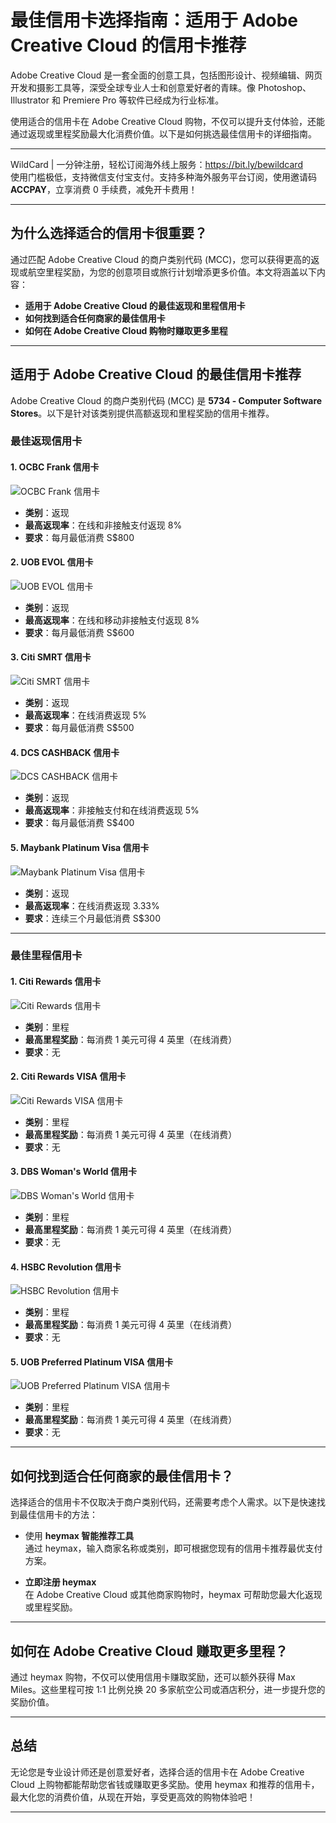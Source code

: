 # 最佳信用卡选择指南：适用于 Adobe Creative Cloud 的信用卡推荐

Adobe Creative Cloud 是一套全面的创意工具，包括图形设计、视频编辑、网页开发和摄影工具等，深受全球专业人士和创意爱好者的青睐。像 Photoshop、Illustrator 和 Premiere Pro 等软件已经成为行业标准。

使用适合的信用卡在 Adobe Creative Cloud 购物，不仅可以提升支付体验，还能通过返现或里程奖励最大化消费价值。以下是如何挑选最佳信用卡的详细指南。

---

WildCard | 一分钟注册，轻松订阅海外线上服务：https://bit.ly/bewildcard  
使用门槛极低，支持微信支付宝支付。支持多种海外服务平台订阅，使用邀请码 **ACCPAY**，立享消费 0 手续费，减免开卡费用！

---

## 为什么选择适合的信用卡很重要？

通过匹配 Adobe Creative Cloud 的商户类别代码 (MCC)，您可以获得更高的返现或航空里程奖励，为您的创意项目或旅行计划增添更多价值。本文将涵盖以下内容：

- **适用于 Adobe Creative Cloud 的最佳返现和里程信用卡**  
- **如何找到适合任何商家的最佳信用卡**  
- **如何在 Adobe Creative Cloud 购物时赚取更多里程**

---

## 适用于 Adobe Creative Cloud 的最佳信用卡推荐

Adobe Creative Cloud 的商户类别代码 (MCC) 是 **5734 - Computer Software Stores**。以下是针对该类别提供高额返现和里程奖励的信用卡推荐。

### 最佳返现信用卡

#### 1. **OCBC Frank 信用卡**
![OCBC Frank 信用卡](https://storage.googleapis.com/max-sg/assets/card-icons/cardface_frank-obsidian.webp)

- **类别**：返现  
- **最高返现率**：在线和非接触支付返现 8%  
- **要求**：每月最低消费 S$800  

#### 2. **UOB EVOL 信用卡**
![UOB EVOL 信用卡](https://storage.googleapis.com/max-sg/assets/card-icons/001454.webp)

- **类别**：返现  
- **最高返现率**：在线和移动非接触支付返现 8%  
- **要求**：每月最低消费 S$600  

#### 3. **Citi SMRT 信用卡**
![Citi SMRT 信用卡](https://storage.googleapis.com/max-sg/assets/card-icons/Citibank-SMRT-Platinum-Visa.webp)

- **类别**：返现  
- **最高返现率**：在线消费返现 5%  
- **要求**：每月最低消费 S$500  

#### 4. **DCS CASHBACK 信用卡**
![DCS CASHBACK 信用卡](https://storage.googleapis.com/max-sg/assets/card-icons/cashback-card_2x.webp)

- **类别**：返现  
- **最高返现率**：非接触支付和在线消费返现 5%  
- **要求**：每月最低消费 S$400  

#### 5. **Maybank Platinum Visa 信用卡**
![Maybank Platinum Visa 信用卡](https://storage.googleapis.com/max-sg/assets/card-icons/credit-ecard-platinum-visa-card-main.webp)

- **类别**：返现  
- **最高返现率**：在线消费返现 3.33%  
- **要求**：连续三个月最低消费 S$300  

---

### 最佳里程信用卡

#### 1. **Citi Rewards 信用卡**
![Citi Rewards 信用卡](https://storage.googleapis.com/max-sg/assets/card-icons/CitiRewardsMC.webp)

- **类别**：里程  
- **最高里程奖励**：每消费 1 美元可得 4 英里（在线消费）  
- **要求**：无  

#### 2. **Citi Rewards VISA 信用卡**
![Citi Rewards VISA 信用卡](https://storage.googleapis.com/max-sg/assets/card-icons/Citi-PH-Rewards-Platinum-Visa-480x305.webp)

- **类别**：里程  
- **最高里程奖励**：每消费 1 美元可得 4 英里（在线消费）  
- **要求**：无  

#### 3. **DBS Woman's World 信用卡**
![DBS Woman's World 信用卡](https://storage.googleapis.com/max-sg/assets/card-icons/woman-world-card.webp)

- **类别**：里程  
- **最高里程奖励**：每消费 1 美元可得 4 英里（在线消费）  
- **要求**：无  

#### 4. **HSBC Revolution 信用卡**
![HSBC Revolution 信用卡](https://storage.googleapis.com/max-sg/assets/card-icons/cdf8f66bf1c3776f8103e641ee5d0a2d944eedfc02ea854903fb9273792a96d0.webp)

- **类别**：里程  
- **最高里程奖励**：每消费 1 美元可得 4 英里（在线消费）  
- **要求**：无  

#### 5. **UOB Preferred Platinum VISA 信用卡**
![UOB Preferred Platinum VISA 信用卡](https://storage.googleapis.com/max-sg/assets/card-icons/b5698dfb2e77dde3a2af57d22e74c9e510f7ae86a5eaf73ab401621bbc5eeeea.webp)

- **类别**：里程  
- **最高里程奖励**：每消费 1 美元可得 4 英里（在线消费）  
- **要求**：无  

---

## 如何找到适合任何商家的最佳信用卡？

选择适合的信用卡不仅取决于商户类别代码，还需要考虑个人需求。以下是快速找到最佳信用卡的方法：

- 使用 **heymax 智能推荐工具**  
  通过 heymax，输入商家名称或类别，即可根据您现有的信用卡推荐最优支付方案。

- **立即注册 heymax**  
  在 Adobe Creative Cloud 或其他商家购物时，heymax 可帮助您最大化返现或里程奖励。

---

## 如何在 Adobe Creative Cloud 赚取更多里程？

通过 heymax 购物，不仅可以使用信用卡赚取奖励，还可以额外获得 Max Miles。这些里程可按 1:1 比例兑换 20 多家航空公司或酒店积分，进一步提升您的奖励价值。


---

## 总结

无论您是专业设计师还是创意爱好者，选择合适的信用卡在 Adobe Creative Cloud 上购物都能帮助您省钱或赚取更多奖励。使用 heymax 和推荐的信用卡，最大化您的消费价值，从现在开始，享受更高效的购物体验吧！

---

